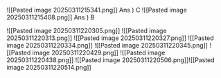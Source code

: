 ![[Pasted image 20250311215341.png]]
Ans ) C
![[Pasted image 20250311215408.png]]
Ans ) B




![[Pasted image 20250311220305.png]]
![[Pasted image 20250311220313.png]]
![[Pasted image 20250311220327.png]]
![[Pasted image 20250311220334.png]]
![[Pasted image 20250311220345.png]]
![[Pasted image 20250311220429.png]]
![[Pasted image 20250311220438.png]]
![[Pasted image 20250311220506.png]]![[Pasted image 20250311220514.png]]

